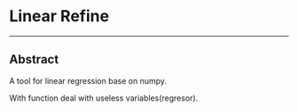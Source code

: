 # Linear Refine
---

## Abstract

A tool for linear regression base on numpy.

With function deal with useless variables(regresor).
